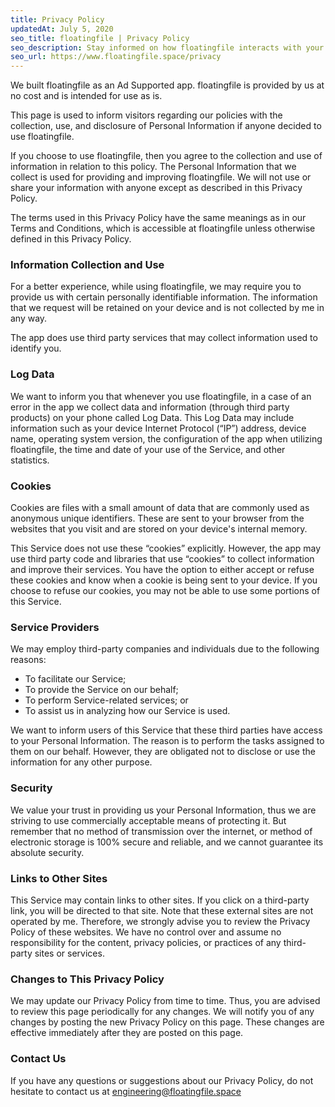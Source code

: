 ```yaml
---
title: Privacy Policy
updatedAt: July 5, 2020
seo_title: floatingfile | Privacy Policy
seo_description: Stay informed on how floatingfile interacts with your data.
seo_url: https://www.floatingfile.space/privacy
---
```


We built floatingfile as an Ad Supported app. floatingfile is provided by us at no cost and is intended for use as is.

This page is used to inform visitors regarding our policies with the collection, use, and disclosure of Personal Information if anyone decided to use floatingfile.

If you choose to use floatingfile, then you agree to the collection and use of information in relation to this policy. The Personal Information that we collect is used for providing and improving floatingfile. We will not use or share your information with anyone except as described in this Privacy Policy.

The terms used in this Privacy Policy have the same meanings as in our Terms and Conditions, which is accessible at floatingfile unless otherwise defined in this Privacy Policy.

### Information Collection and Use

For a better experience, while using floatingfile, we may require you to provide us with certain personally identifiable information. The information that we request will be retained on your device and is not collected by me in any way.

The app does use third party services that may collect information used to identify you.

### Log Data

We want to inform you that whenever you use floatingfile, in a case of an error in the app we collect data and information (through third party products) on your phone called Log Data. This Log Data may include information such as your device Internet Protocol (“IP”) address, device name, operating system version, the configuration of the app when utilizing floatingfile, the time and date of your use of the Service, and other statistics.

### Cookies

Cookies are files with a small amount of data that are commonly used as anonymous unique identifiers. These are sent to your browser from the websites that you visit and are stored on your device's internal memory.

This Service does not use these “cookies” explicitly. However, the app may use third party code and libraries that use “cookies” to collect information and improve their services. You have the option to either accept or refuse these cookies and know when a cookie is being sent to your device. If you choose to refuse our cookies, you may not be able to use some portions of this Service.

### Service Providers

We may employ third-party companies and individuals due to the following reasons:

- To facilitate our Service;
- To provide the Service on our behalf;
- To perform Service-related services; or
- To assist us in analyzing how our Service is used.

We want to inform users of this Service that these third parties have access to your Personal Information. The reason is to perform the tasks assigned to them on our behalf. However, they are obligated not to disclose or use the information for any other purpose.

### Security

We value your trust in providing us your Personal Information, thus we are striving to use commercially acceptable means of protecting it. But remember that no method of transmission over the internet, or method of electronic storage is 100% secure and reliable, and we cannot guarantee its absolute security.

### Links to Other Sites

This Service may contain links to other sites. If you click on a third-party link, you will be directed to that site. Note that these external sites are not operated by me. Therefore, we strongly advise you to review the Privacy Policy of these websites. We have no control over and assume no responsibility for the content, privacy policies, or practices of any third-party sites or services.

### Changes to This Privacy Policy

We may update our Privacy Policy from time to time. Thus, you are advised to review this page periodically for any changes. We will notify you of any changes by posting the new Privacy Policy on this page. These changes are effective immediately after they are posted on this page.

### Contact Us

If you have any questions or suggestions about our Privacy Policy, do not hesitate to contact us at engineering@floatingfile.space
